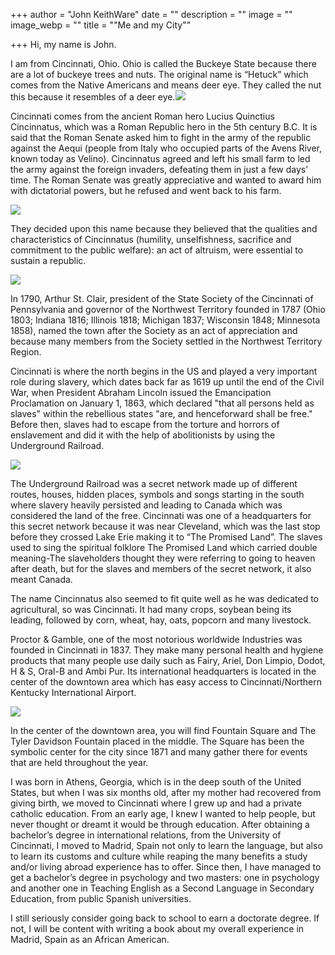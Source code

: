 +++
author = "John KeithWare"
date = ""
description = ""
image = ""
image_webp = ""
title = "\"Me and my City\""

+++
Hi, my name is John.

I am from Cincinnati, Ohio. Ohio is called the Buckeye State because there are a lot of buckeye trees and nuts. The original name is “Hetuck” which comes from the Native Americans and means deer eye. They called the nut this because it resembles of a deer eye.![](/images/buckeye.jpg)

Cincinnati comes from the ancient Roman hero Lucius Quinctius Cincinnatus, which was a Roman Republic hero in the 5th century B.C. It is said that the Roman Senate asked him to fight in the army of the republic against the Aequi (people from Italy who occupied parts of the Avens River, known today as Velino). Cincinnatus agreed and left his small farm to led the army against the foreign invaders, defeating them in just a few days’ time. The Roman Senate was greatly appreciative and wanted to award him with dictatorial powers, but he refused and went back to his farm.

![](/images/cincinnatus2.jpg)

They decided upon this name because they believed that the qualities and characteristics of Cincinnatus (humility, unselfishness, sacrifice and commitment to the public welfare): an act of altruism, were essential to sustain a republic.

![](/images/washington.jpg)

In 1790, Arthur St. Clair, president of the State Society of the Cincinnati of Pennsylvania and governor of the Northwest Territory founded in 1787 (Ohio 1803; Indiana 1816; Illinois 1818; Michigan 1837; Wisconsin 1848; Minnesota 1858), named the town after the Society as an act of appreciation and because many members from the Society settled in the Northwest Territory Region.

Cincinnati is where the north begins in the US and played a very important role during slavery, which dates back far as 1619 up until the end of the Civil War, when President Abraham Lincoln issued the Emancipation Proclamation on January 1, 1863, which declared "that all persons held as slaves" within the rebellious states "are, and henceforward shall be free." Before then, slaves had to escape from the torture and horrors of enslavement and did it with the help of abolitionists by using the Underground Railroad.

![](/images/abraham_lincoln_o-77_matte_collodion_print.jpg)

The Underground Railroad was a secret network made up of different routes, houses, hidden places, symbols and songs starting in the south where slavery heavily persisted and leading to Canada which was considered the land of the free. Cincinnati was one of a headquarters for this secret network because it was near Cleveland, which was the last stop before they crossed Lake Erie making it to “The Promised Land”. The slaves used to sing the spiritual folklore The Promised Land which carried double meaning-The slaveholders thought they were referring to going to heaven after death, but for the slaves and members of the secret network, it also meant Canada.

The name Cincinnatus also seemed to fit quite well as he was dedicated to agricultural, so was Cincinnati. It had many crops, soybean being its leading, followed by corn, wheat, hay, oats, popcorn and many livestock. 

Proctor & Gamble, one of the most notorious worldwide Industries was founded in Cincinnati in 1837. They make many personal health and hygiene products that many people use daily such as Fairy, Ariel, Don Limpio, Dodot, H & S, Oral-B and Ambi Pur. Its international headquarters is located in the center of the downtown area which has easy access to Cincinnati/Northern Kentucky International Airport.

![](/images/proctor.jpg)

In the center of the downtown area, you will find Fountain Square and The Tyler Davidson Fountain placed in the middle. The Square has been the symbolic center for the city since 1871 and many gather there for events that are held throughout the year.

I was born in Athens, Georgia, which is in the deep south of the United States, but when I was six months old, after my mother had recovered from giving birth, we moved to Cincinnati where I grew up and had a private catholic education. From an early age, I knew I wanted to help people, but never thought or dreamt it would be through education. After obtaining a bachelor’s degree in international relations, from the University of Cincinnati, I moved to Madrid, Spain not only to learn the language, but also to learn its customs and culture while reaping the many benefits a study and/or living abroad experience has to offer. Since then, I have managed to get a bachelor’s degree in psychology and two masters: one in psychology and another one in Teaching English as a Second Language in Secondary Education, from public Spanish universities.

I still seriously consider going back to school to earn a doctorate degree. If not, I will be content with writing a book about my overall experience in Madrid, Spain as an African American.